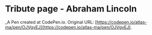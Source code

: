 # Tribute page - Abraham Lincoln
 _A Pen created at CodePen.io. Original URL: [https://codepen.io/atlas-ma/pen/OJVgvEJ](https://codepen.io/atlas-ma/pen/OJVgvEJ).

 